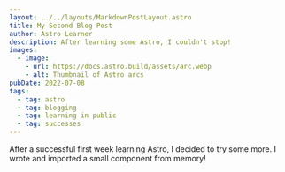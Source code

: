 ```yaml
---
layout: ../../layouts/MarkdownPostLayout.astro
title: My Second Blog Post
author: Astro Learner
description: After learning some Astro, I couldn't stop!
images:
  - image: 
    - url: https://docs.astro.build/assets/arc.webp
    - alt: Thumbnail of Astro arcs
pubDate: 2022-07-08
tags: 
  - tag: astro
  - tag: blogging
  - tag: learning in public
  - tag: successes
---
```


After a successful first week learning Astro, I decided to try some more. I wrote and imported a small component from memory!
